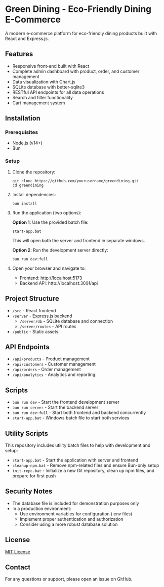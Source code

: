 # Green Dining - Eco-Friendly Dining E-Commerce

A modern e-commerce platform for eco-friendly dining products built with React and Express.js.

## Features

- Responsive front-end built with React
- Complete admin dashboard with product, order, and customer management
- Data visualization with Chart.js
- SQLite database with better-sqlite3
- RESTful API endpoints for all data operations
- Search and filter functionality
- Cart management system

## Installation

### Prerequisites

- Node.js (v14+)
- Bun

### Setup

1. Clone the repository:
   ```
   git clone https://github.com/yourusername/greendining.git
   cd greendining
   ```

2. Install dependencies:
   ```
   bun install
   ```

3. Run the application (two options):
   
   **Option 1**: Use the provided batch file:
   ```
   start-app.bat
   ```
   This will open both the server and frontend in separate windows.

   **Option 2**: Run the development server directly:
   ```
   bun run dev:full
   ```

4. Open your browser and navigate to:
   - Frontend: http://localhost:5173
   - Backend API: http://localhost:3001/api

## Project Structure

- `/src` - React frontend
- `/server` - Express.js backend
  - `/server/db` - SQLite database and connection
  - `/server/routes` - API routes
- `/public` - Static assets

## API Endpoints

- `/api/products` - Product management
- `/api/customers` - Customer management
- `/api/orders` - Order management
- `/api/analytics` - Analytics and reporting

## Scripts

- `bun run dev` - Start the frontend development server
- `bun run server` - Start the backend server
- `bun run dev:full` - Start both frontend and backend concurrently
- `start-app.bat` - Windows batch file to start both services

## Utility Scripts

This repository includes utility batch files to help with development and setup:

- `start-app.bat` - Start the application with server and frontend
- `cleanup-npm.bat` - Remove npm-related files and ensure Bun-only setup
- `init-repo.bat` - Initialize a new Git repository, clean up npm files, and prepare for first push

## Security Notes

- The database file is included for demonstration purposes only
- In a production environment:
  - Use environment variables for configuration (.env files)
  - Implement proper authentication and authorization
  - Consider using a more robust database solution

## License

[MIT License](LICENSE)

## Contact

For any questions or support, please open an issue on GitHub. 